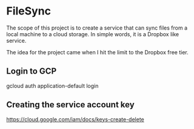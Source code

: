 # FileSync

The scope of this project is to create a service that can sync files from a local machine to a cloud storage. In simple words,
it is a Dropbox like service. 

The idea for the project came when I hit the limit to the Dropbox free tier. 

## Login to GCP

gcloud auth application-default login

## Creating the service account key

https://cloud.google.com/iam/docs/keys-create-delete